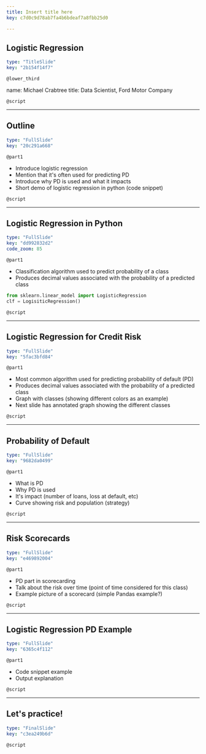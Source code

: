 ```yaml
---
title: Insert title here
key: c7d0c9d78ab7fa4b6bdeaf7a8fbb25d0

---
```

## Logistic Regression

```yaml
type: "TitleSlide"
key: "2b154f14f7"
```

`@lower_third`

name: Michael Crabtree
title: Data Scientist, Ford Motor Company


`@script`



---
## Outline

```yaml
type: "FullSlide"
key: "20c291a668"
```

`@part1`
- Introduce logistic regression
- Mention that it's often used for predicting PD
- Introduce why PD is used and what it impacts
- Short demo of logistic regression in python (code snippet)


`@script`



---
## Logistic Regression in Python

```yaml
type: "FullSlide"
key: "dd992832d2"
code_zoom: 85
```

`@part1`
- Classification algorithm used to predict probability of a class
- Produces decimal values associated with the probability of a predicted class

```python
from sklearn.linear_model import LogisticRegression
clf = LogisiticRegression()
```


`@script`



---
## Logistic Regression for Credit Risk

```yaml
type: "FullSlide"
key: "5fac3bfd84"
```

`@part1`
- Most common algorithm used for predicting probability of default (PD)
- Produces decimal values associated with the probability of a predicted class
- Graph with classes (showing different colors as an example)
- Next slide has annotated graph showing the different classes


`@script`



---
## Probability of Default

```yaml
type: "FullSlide"
key: "9682da0499"
```

`@part1`
- What is PD
- Why PD is used
- It's impact (number of loans, loss at default, etc)
- Curve showing risk and population (strategy)


`@script`



---
## Risk Scorecards

```yaml
type: "FullSlide"
key: "e469892004"
```

`@part1`
- PD part in scorecarding
- Talk about the risk over time (point of time considered for this class)
- Example picture of a scorecard (simple Pandas example?)


`@script`



---
## Logistic Regression PD Example

```yaml
type: "FullSlide"
key: "6365c4f112"
```

`@part1`
- Code snippet example
- Output explanation


`@script`



---
## Let's practice!

```yaml
type: "FinalSlide"
key: "c3ea249b6d"
```

`@script`


